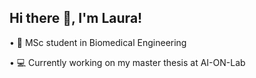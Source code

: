 ## Hi there 👋, I'm Laura!

<!--
**LauraMoiana/LauraMoiana** is a ✨ _special_ ✨ repository because its `README.md` (this file) appears on your GitHub profile.

Here are some ideas to get you started:

- 🔭 I’m currently working on ...
- 🌱 I’m currently learning ...
- 👯 I’m looking to collaborate on ...
- 🤔 I’m looking for help with ...
- 💬 Ask me about ...
- 📫 How to reach me: ...
- 😄 Pronouns: ...
- ⚡ Fun fact: ...
-->
• 🩻 MSc student in Biomedical Engineering

• 💻 Currently working on my master thesis at AI-ON-Lab
<!--
# VISITOR COUNT
<div align="center"> 
  <p>Visitor count</p>
  <img src="https://profile-counter.glitch.me/{LauraMoiana}/count.svg" alt="Visitor's Count" />
</div>
--!>
